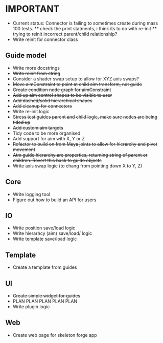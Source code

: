 # IMPORTANT
* Current status: Connector is failing to sometimes create during mass 100 tests.
** check the print statments, i think its to do with re-init
** trying to reinit incorrect parent/child relationship?
* Write reinit for connector class

## Guide model
* Write more docstrings
* ~~Write reinit from string~~
* Consider a shader swap setup to allow for XYZ axis swaps?
* ~~Move aimConstraint to point at child aim transform, not guide~~
* ~~Create condition node graph for aimConstraint~~
* ~~Add up aim control shapes to be visible to user~~
* ~~Add dashed/solid hierarchical shapes~~
* ~~Add cleanup for connectors~~
* Write re-init logic
* ~~Stress test guides parent and child logic, make sure nodes are being tided up~~
* ~~Add custom aim targets~~
* Tidy code to be more organised
* Add support for aim with X, Y or Z
* ~~Refactor to build on from Maya joints to allow for hierarchy and pivot movement~~
* ~~Atm guide hierarchy are properties, returning string of parent or children. Revert this back to guide objects~~
* Write axis swap logic (to chang from pointing down X to Y, Z)

## Core
* Write logging tool
* Figure out how to build an API for users

## IO
* Write position save/load logic
* Write hierarhcy (aim) save/load/ logic
* Write template save/load logic

## Template
* Create a template from guides

## UI
* ~~Create simple widget for guides~~
* PLAN PLAN PLAN PLAN PLAN 
* Write plugin logic

## Web
* Create web page for skeleton forge app
